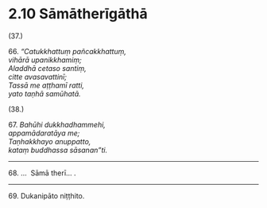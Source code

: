 

# 2.10 Sāmātherīgāthā



(37.)

66\. _“Catukkhattuṃ pañcakkhattuṃ,_  
_vihārā upanikkhamiṃ;_  
_Aladdhā cetaso santiṃ,_  
_citte avasavattinī;_  
_Tassā me aṭṭhamī ratti,_  
_yato taṇhā samūhatā._  


(38.)

67\. _Bahūhi dukkhadhammehi,_  
_appamādaratāya me;_  
_Taṇhakkhayo anuppatto,_  
_kataṃ buddhassa sāsanan”ti._  


---

68\. …  Sāmā therī… .



---

69\. Dukanipāto niṭṭhito.





